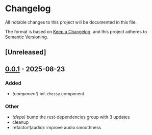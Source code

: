 # Changelog

All notable changes to this project will be documented in this file.

The format is based on [Keep a Changelog](https://keepachangelog.com/en/1.0.0/),
and this project adheres to [Semantic Versioning](https://semver.org/spec/v2.0.0.html).

## [Unreleased]

## [0.0.1](https://github.com/TornaxO7/vibe/releases/tag/vibe-audio-v0.0.1) - 2025-08-23

### Added

- *(component)* init `chessy` component

### Other

- *(deps)* bump the rust-dependencies group with 3 updates
- cleanup
- refactor!(audio): improve audio smoothness
